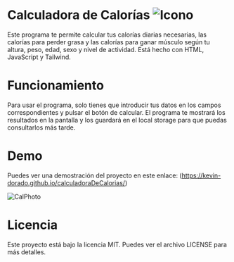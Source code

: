 # Calculadora de Calorías ![Icono](https://cdn-icons-png.flaticon.com/512/9948/9948066.png)
Este programa te permite calcular tus calorías diarias necesarias, las calorías para perder grasa y las calorías para ganar músculo según tu altura, peso, edad, sexo y nivel de actividad. Está hecho con HTML, JavaScript y Tailwind.

# Funcionamiento
Para usar el programa, solo tienes que introducir tus datos en los campos correspondientes y pulsar el botón de calcular. El programa te mostrará los resultados en la pantalla y los guardará en el local storage para que puedas consultarlos más tarde.

# Demo
Puedes ver una demostración del proyecto en este enlace: (https://kevin-dorado.github.io/calculadoraDeCalorias/)

![CalPhoto](https://raw.githubusercontent.com/kevin-dorado/calculadoraDeCalorias/main/CalPhoto.png "Calculadora de Calorías")

 # Licencia
Este proyecto está bajo la licencia MIT. Puedes ver el archivo LICENSE para más detalles.
